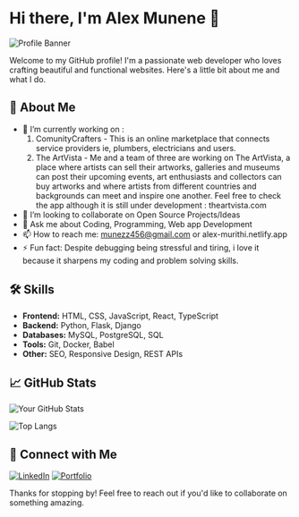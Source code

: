# Hi there, I'm Alex Munene 👋

![Profile Banner](https://alex-murithi.netlify.app/static/media/AM.57db07ed6eb50d325370.png)

Welcome to my GitHub profile! I'm a passionate web developer who loves crafting beautiful and functional websites. Here's a little bit about me and what I do.

## 🚀 About Me 

- 🔭 I’m currently working on :<br />
    1. ComunityCrafters - This is an online marketplace that connects service providers ie, plumbers, electricians and users.<br />
    2. The ArtVista - Me and a team of three are working on The ArtVista, a place where artists can sell their artworks, galleries and museums can post their 
                      upcoming events, art enthusiasts and collectors can buy artworks and where artists from different countries and backgrounds can meet and 
                      inspire one another. Feel free to check the app although it is still under development : theartvista.com
- 👯 I’m looking to collaborate on Open Source Projects/Ideas
- 💬 Ask me about Coding, Programming, Web app Development
- 📫 How to reach me: munezz456@gmail.com or alex-murithi.netlify.app
- ⚡ Fun fact: Despite debugging being stressful and tiring, i love it because it sharpens my coding and problem solving skills.

## 🛠️ Skills

- **Frontend:** HTML, CSS, JavaScript, React, TypeScript
- **Backend:** Python, Flask, Django
- **Databases:** MySQL, PostgreSQL, SQL
- **Tools:** Git, Docker, Babel
- **Other:** SEO, Responsive Design, REST APIs

## 📈 GitHub Stats

![Your GitHub Stats](https://github-readme-stats.vercel.app/api?username=Alex-Munezz&show_icons=true&theme=radical)

![Top Langs](https://github-readme-stats.vercel.app/api/top-langs/?username=Alex-Munezz&layout=compact&theme=radical)

## 🔗 Connect with Me

[![LinkedIn](https://img.shields.io/badge/LinkedIn-0077B5?style=for-the-badge&logo=linkedin&logoColor=white)](https://www.linkedin.com/in/alex-munene-289729260/)
[![Portfolio](https://img.shields.io/badge/Portfolio-000000?style=for-the-badge&logo=About.me&logoColor=white)](https://alex-murithi.netlify.app)

Thanks for stopping by! Feel free to reach out if you'd like to collaborate on something amazing.
